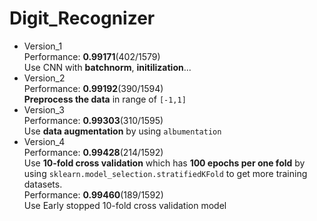 # Digit_Recognizer

- Version_1  
  Performance: **0.99171**(402/1579)  
  Use CNN with **batchnorm**, **initilization**...
- Version_2  
  Performance: **0.99192**(390/1594)  
  **Preprocess the data** in range of `[-1,1]`
- Version_3  
  Performance: **0.99303**(310/1595)  
  Use **data augmentation** by using `albumentation`
- Version_4  
  Performance: **0.99428**(214/1592)  
  Use **10-fold cross validation** which has **100 epochs per one fold** by using `sklearn.model_selection.stratifiedKFold` to get more training datasets.  
  Performance: **0.99460**(189/1592)  
  Use Early stopped 10-fold cross validation model
